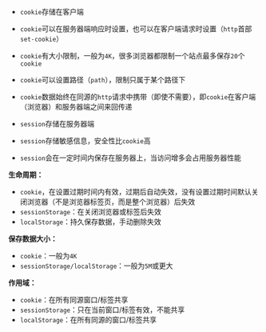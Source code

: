 - `cookie`存储在客户端
- `cookie`可以在服务器端响应时设置，也可以在客户端请求时设置（`http`首部`set-cookie`）
- `cookie`有大小限制，一般为`4K`，很多浏览器都限制一个站点最多保存`20`个`cookie`
- `cookie`可以设置路径（`path`），限制只属于某个路径下
- `cookie`数据始终在同源的`http`请求中携带（即使不需要），即`cookie`在客户端（浏览器）和服务器端之间来回传递


- `session`存储在服务器端
- `session`存储敏感信息，安全性比`cookie`高
- `session`会在一定时间内保存在服务器上，当访问增多会占用服务器性能

**生命周期：**

- `cookie`，在设置过期时间内有效，过期后自动失效，没有设置过期时间默认关闭浏览器（不是浏览器标签页，而是整个浏览器）后失效
- `sessionStorage`：在关闭浏览器或标签后失效
- `localStorage`：持久保存数据，手动删除失效

**保存数据大小：**

- `cookie`：一般为`4K`
- `sessionStorage/localStorage`：一般为`5M`或更大

**作用域：**

- `cookie`：在所有同源窗口/标签共享
- `sessionStorage`：只在当前窗口/标签有效，不能共享
- `localStorage`：在所有同源的窗口/标签共享